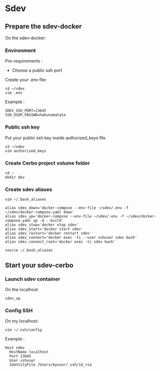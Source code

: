 # Sdev

## Prepare the sdev-docker

On the sdev-docker:


### Environment
Pre-requirements : 
- Choose a public ssh port

Create your .env file:
```
cd ~/sdev
vim .env
```

Example :
```
SDEV_SSH_PORT=13645
SSH_USER_PASSWD=hakunamatata
```

### Public ssh key
Put your public ssh key inside authorized_keys file

```
cd ~/sdev
vim authorized_keys
```

### Create Cerbo project volume folder
```
cd ~
mkdir dev
```

### Create sdev aliases
```
vim ~/.bash_aliases
```
```
alias sdev_down='docker-compose --env-file ~/sdev/.env -f ~/sdev/docker-compose.yaml down'
alias sdev_up='docker-compose --env-file ~/sdev/.env -f ~/sdev/docker-compose.yaml up -d --build'
alias sdev_stop='docker stop sdev'
alias sdev_start='docker start sdev'
alias sdev_restart='docker restart sdev'
alias sdev_connect='docker exec -ti --user sshuser sdev bash'
alias sdev_connect_root='docker exec -ti sdev bash'
```
```
source ~/.bash_aliases
```

## Start your sdev-cerbo

### Launch sdev container

On the localhost:
```
sdev_up
```

### Config SSH
On my localhost:

```
vim ~/.ssh/config
```

Example :
```
Host sdev
  HostName localhost
  Port 13645
  User sshuser
  IdentityFile /Users/myuser/.ssh/id_rsa
```